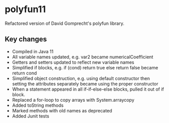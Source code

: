 # polyfun11

Refactored version of David Gomprecht's polyfun library.

## Key changes
* Compiled in Java 11
* All variable names updated, e.g. var2 became numericalCoefficient
* Getters and setters updated to reflect new variable names
* Simplified if blocks, e.g. if (cond) return true else return false became return cond
* Simplified object construction, e.g. using default constructor then setting the attributes separately became using the proper constructor
* When a statement appeared in all if-if-else-else blocks, pulled it out of if block.
* Replaced a for-loop to copy arrays with System.arraycopy
* Added toString methods
* Marked methods with old names as deprecated
* Added Junit tests
